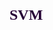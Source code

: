 <h1>
   <font size="5" face = "Times New Roma" color='#270336'>
     SVM
   </font> 
 </h1>
 <br> <br>
